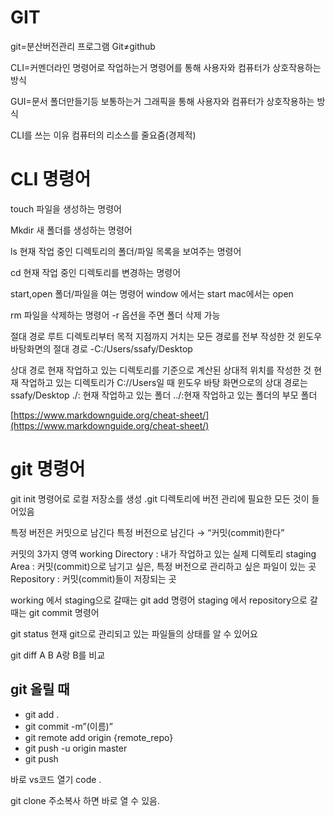 # GIT

 git=분산버전관리 프로그램
 Git≠github

CLI=커멘더라인 명령어로 작업하는거
명령어를 통해 사용자와 컴퓨터가 상호작용하는 방식

GUI=문서 폴더만들기등 보통하는거
그래픽을 통해 사용자와 컴퓨터가 상호작용하는 방식

CLI를 쓰는 이유 컴퓨터의 리소스를 줄요줌(경제적)

# CLI 명령어

touch
파일을 생성하는 명령어

Mkdir 
새 폴더를 생성하는 명령어

ls
현재 작업 중인 디렉토리의 폴더/파일 목록을 보여주는 명령어

cd
현재 작업 중인 디렉토리를 변경하는 명령어

start,open
폴더/파일을 여는 명령어 window 에서는 start mac에서는 open

rm
파일을 삭제하는 명령어 -r 옵션을 주면 폴더 삭제 가능

절대 경로
루트 디렉토리부터 목적 지점까지 거치는 모든 경로를 전부 작성한 것
윈도우 바탕화면의 절대 경로 -C:/Users/ssafy/Desktop

상대 경로
현재 작업하고 있는 디렉토리를 기준으로 계산된 상대적 위치를 작성한 것
 현재 작업하고 있는 디렉토리가 C://Users일 때
윈도우 바탕 화면으로의 상대 경로는 ssafy/Desktop
./: 현재 작업하고 있는 폴더   ../:현재 작업하고 있는 폴더의 부모 폴더

[https://www.markdownguide.org/cheat-sheet/](https://www.markdownguide.org/cheat-sheet/)

# git 명령어

git init 명령어로 로컬 저장소를 생성
.git 디렉토리에 버전 관리에 필요한 모든 것이 들어있음

특정 버전은 커밋으로 남긴다
특정 버전으로 남긴다 → “커밋(commit)한다”

커밋의 3가지 영역
working Directory : 내가 작업하고 있는 실제 디렉토리
staging Area : 커밋(commit)으로 남기고 싶은, 특정 버전으로 관리하고 싶은 파일이 있는 곳
Repository : 커밋(commit)들이 저장되는 곳

working   에서 staging으로 갈때는 git add 명령어
staging  에서 repository으로 갈때는 git commit 명령어

git status 
현재 git으로 관리되고 있는 파일들의 상태를 알 수 있어요

git diff A B
A랑 B를 비교

## git 올릴 때
- git add .
- git commit -m”(이름)”
- git remote add origin {remote_repo}
- git push -u origin master
- git push

바로 vs코드 열기 code .

git clone 주소복사 하면 바로 열 수 있음.